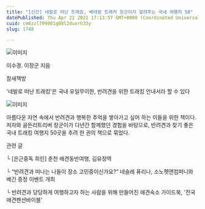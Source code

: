 ```yaml
---
title: "[신간] 네발로 떠난 트래킹, 베테랑 트래커 장군이가 알려주는 국내 여행지 50"
datePublished: Thu Apr 22 2021 17:13:57 GMT+0000 (Coordinated Universal Time)
cuid: cm6zzl799001g08l2duxrh33y
slug: 1748

---
```



![이미지](https://cdn.hashnode.com/res/hashnode/image/upload/v1739248392170/8f2a3001-6fa0-4d12-8972-2c3f063976e2.jpeg)

이수경. 이장군 지음

참새책방

'네발로 떠난 트래킹'은 국내 유일무이한, 반려견을 위한 트래킹 안내서라 할 수 있다

![이미지](https://cdn.hashnode.com/res/hashnode/image/upload/v1739248394616/eaffbce7-4d3d-47b4-ade5-6cc6e3835620.jpeg)

아름다운 자연 속에서 반려견과 행복한 추억을 쌓아가고 싶어 하는 이들을 위한 책이다. 저자와 골든리트리버 장군이가 다년간 함께했던 경험을 바탕으로, 반려견과 찾기 좋은 국내 트래킹 여행지 50곳을 추려 한 권의 책으로 묶었다.

관련 글

└ [은근중독 희린] 춘천 애견동반여행, 김유정역

└ “반려견과 떠나는 나들이 장소 고민중이신가요?” 네슬레 퓨리나, 소노펫앤컴퍼니와 베긴 증정 이벤트 개최

└ 반려견과 당당하게 여행하고자 하는 사람을 위해 만들어진 애견숙소 가이드북, '전국애견펜션바이블'